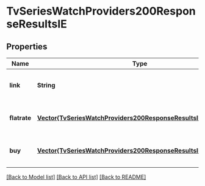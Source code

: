 # TvSeriesWatchProviders200ResponseResultsIE


## Properties
Name | Type | Description | Notes
------------ | ------------- | ------------- | -------------
**link** | **String** |  | [optional] [default to nothing]
**flatrate** | [**Vector{TvSeriesWatchProviders200ResponseResultsIEFlatrateInner}**](TvSeriesWatchProviders200ResponseResultsIEFlatrateInner.md) |  | [optional] [default to nothing]
**buy** | [**Vector{TvSeriesWatchProviders200ResponseResultsIEBuyInner}**](TvSeriesWatchProviders200ResponseResultsIEBuyInner.md) |  | [optional] [default to nothing]


[[Back to Model list]](../README.md#models) [[Back to API list]](../README.md#api-endpoints) [[Back to README]](../README.md)


